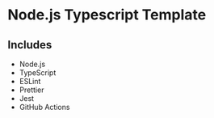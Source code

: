 # Node.js Typescript Template

## Includes

- Node.js
- TypeScript
- ESLint
- Prettier
- Jest
- GitHub Actions
